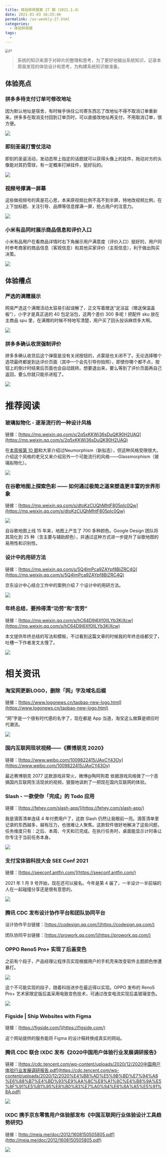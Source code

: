 ```yaml
---
title: 体验碎周报第 27 期（2021.1.4）
date: 2021-01-03 16:25:46
permalink: /ux-weekly-27.html
categories:
  - 体验碎周报
tags:
  - 
---
```


<img src="http://pic.ftium4.com/27.png" alt="27" style="zoom: 67%;" />

> 系统的知识来源于对碎片的整理和思考，为了更好地输出系统知识，记录本周我发现的体验设计和思考，为构建系统知识做准备。

<!-- more -->

## 体验亮点

### 拼多多待支付订单可修改地址

因为默认地址是宿舍，有时候手快往公司寄东西忘了改地址不得不取消订单重新来。拼多多在取消支付回到订单页时，可以直接改地址再支付，不用取消订单，很方便。

![](http://pic.ftium4.com/1240.png)


### 即刻圣诞打雪仗活动

即刻的圣诞活动，发动态带上指定的话题就可以获得头像上的挂件，拖动对方的头像能对其扔雪球，有一定概率打掉挂件，挺好玩的。

![](http://pic.ftium4.com/5089-ccd6a8f9cbe7fe9e.gif)


### 视频号撑满一屏幕

这些做视频号的真是花心思，本来原视频比例不高不到半屏，特地改视频比例，在上下加标题、关注引导、品牌等信息撑满一屏，抢占用户的注意力。

![](http://pic.ftium4.com/1240-20210103162653827.png)


### 小米有品同时展示商品信息和评价入口

小米有品用户在看商品详情时右下角展示用户满意度（评价入口）挺好的，用户同时参考商家的商品信息（客观信息）和其他买家评价（主观信息），利于做出购买决策。

![](http://pic.ftium4.com/1240-20210103162657908.png)


## 体验槽点

### 严选的满赠展示

网易严选这个满赠活动太容易引起误解了，正文写着赠送“足浴盆（赠送保温盖板”），小字才是真正送的 40 包足浴包，这两个差价 300 多呢！把配件 sku 放在主商品 spu 里，在满赠的时候不特地写清楚，用户买了回头投诉麻烦多大啊。

![](http://pic.ftium4.com/1240-20210103162702878.png)


### 拼多多确认收货强制评价

拼多多确认收货后这个弹窗是没有关闭按钮的，点蒙层也关闭不了。无论选择哪个选项最终都是到达评价页面（其中一个会先引导你拍照），即使你哪个都不点，按钮上的倒计时结束后页面也会自动跳转。想要退出来，要么等到了评价页面再自己返回，要么你就只能杀进程了。

![](http://pic.ftium4.com/1240-20210103162706251.png)


# 推荐阅读

### 玻璃拟物化 - 逐渐流行的一种设计风格

链接：[](https://mp.weixin.qq.com/s/2q5xKKWi36sDuQK90H2UAQ)[https://mp.weixin.qq.com/s/2q5xKKWi36sDuQK90H2UAQ](https://mp.weixin.qq.com/s/2q5xKKWi36sDuQK90H2UAQ)

在[本周报第 10 期](https://www.jianshu.com/p/3152371ce9b7)和大家介绍过Neumorphism（新拟态），但这种风格受限很大。介绍这个风格的老兄又来介绍另外一个可能流行的风格——Glassmorphism（玻璃拟物化）。

![](http://pic.ftium4.com/1240-20210103162711364.png)


### 在谷歌地图上探索色彩 —— 如何通过极简之道来塑造更丰富的世界形象

链接：[](https://mp.weixin.qq.com/s/dtoKzCUQhMhtF805pIc0Qw)[https://mp.weixin.qq.com/s/dtoKzCUQhMhtF805pIc0Qw](https://mp.weixin.qq.com/s/dtoKzCUQhMhtF805pIc0Qw)

![](http://pic.ftium4.com/5089-92a479364cc42b44.gif)


自谷歌地图上线 15 年来，地图上产生了 700 多种颜色。Google Design 团队将其简化到 25 种（含主要与辅助颜色），并通过这种方式进一步提升了谷歌地图的易用性和识别性。

### 设计中的用研方法

链接：[](https://mp.weixin.qq.com/s/5Q4ImPca9ZAYpf8BjZRC4Q)[https://mp.weixin.qq.com/s/5Q4ImPca9ZAYpf8BjZRC4Q](https://mp.weixin.qq.com/s/5Q4ImPca9ZAYpf8BjZRC4Q)

京东设计中心结合工作中的案例介绍 7 个设计中的用研方法。

![](http://pic.ftium4.com/1240-20210103162726075.png)


### 年终总结，要拎得清“功劳”和“苦劳”

链接：[](https://mp.weixin.qq.com/s/hC64D9j6Xf0IlLYb3KiXcw)[https://mp.weixin.qq.com/s/hC64D9j6Xf0IlLYb3KiXcw](https://mp.weixin.qq.com/s/hC64D9j6Xf0IlLYb3KiXcw)

本文提供年终总结的写法和模板，不过看到这篇文章的时候我的年终总结都交了，吐槽一下作者发文太慢了。

![](http://pic.ftium4.com/1240-20210103162730259.png)


# 相关资讯

### 淘宝网更新LOGO，删除「网」字及域名后缀

链接：[](https://www.logonews.cn/taobao-new-logo.html)[https://www.logonews.cn/taobao-new-logo.html](https://www.logonews.cn/taobao-new-logo.html)

“网”字是一个很有时代感的名字了，现在都是 App 当道，淘宝这么做算是顺应时代潮流。

![](http://pic.ftium4.com/1240-20210103162733426.png)


### 国内互联网现状视频——《赛博朋克 2020》

链接：[](https://www.weibo.com/1009822415/JAxCY43Oy)[https://www.weibo.com/1009822415/JAxCY43Oy](https://www.weibo.com/1009822415/JAxCY43Oy)

最近赛博朋克 2077 这款游戏非常火，微博@陶阿狗君 依据游戏风格做了一个恶搞国内互联网生活现状的视频，狠狠地讽刺了一把现在国内互联网的体验。



### Slash - 一款使你「完成」的 Todo 应用

链接：[](https://fehey.com/slash-app/)[https://fehey.com/slash-app/](https://fehey.com/slash-app/)

我是滴答清单连续 4 年付费用户了，这款 Slash 仍然让我眼前一亮。滴答清单里记录的东西越多，越有压力，也很难让人聚焦。这款软件很好地解决了这些问题，任务维度只有：之后、本周、今天和已完成。在执行任务时，桌面能显示计时条让你专注于当前任务本身。

![](http://pic.ftium4.com/1240-20210103162736911.png)


### 支付宝体验科技大会 SEE Conf 2021

链接：[](https://seeconf.antfin.com/)[https://seeconf.antfin.com/](https://seeconf.antfin.com/)

2021 年 1 月 9 号开始，现在还可以报名。今年是第 4 届了，一半设计一半前端的人在一起碰撞分享还是很有意思的。

![](http://pic.ftium4.com/1240-20210103162741254.png)


### 腾讯 CDC 发布设计协作平台和团队协同平台

设计协作平台链接：[](https://codesign.qq.com/)[https://codesign.qq.com/](https://codesign.qq.com/)

团队协同平台链接：[](https://prowork.qq.com/)[https://prowork.qq.com/](https://prowork.qq.com/)

### OPPO Reno5 Pro+ 实现了后盖变色

之前有个段子，产品经理让程序员实现根据用户的手机壳来改变软件主题颜色惨遭暴打。

![](http://pic.ftium4.com/1240-20210103162745037.png)


这个不可能实现的段子，随着科技进步在最近得以实现。OPPO 发布的 Reno5 Pro+ 艺术家限定版后盖采用电致变色技术，可通过改变电流实现后盖玻璃变色。

![](http://pic.ftium4.com/1240-20210103162749036.png)


### Figside | Ship Websites with Figma

链接：[](https://figside.com/)[https://figside.com/](https://figside.com/)

这个网站提供的服务能将 Figma 的设计稿转换成真实的网站。

### 腾讯 CDC 联合 IXDC 发布《2020中国用户体验行业发展调研报告》

链接：[](https://cdc.tencent.com/wp-content/uploads/2020/12/2020%E4%B8%AD%E5%9B%BD%E7%94%A8%E6%88%B7%E4%BD%93%E9%AA%8C%E8%A1%8C%E4%B8%9A%E5%8F%91%E5%B1%95%E8%B0%83%E7%A0%94%E6%8A%A5%E5%91%8A.pdf)[https://cdc.tencent.com/wp-content/uploads/2020/12/2020中国用户体验行业发展调研报告.pdf](https://cdc.tencent.com/wp-content/uploads/2020/12/2020%E4%B8%AD%E5%9B%BD%E7%94%A8%E6%88%B7%E4%BD%93%E9%AA%8C%E8%A1%8C%E4%B8%9A%E5%8F%91%E5%B1%95%E8%B0%83%E7%A0%94%E6%8A%A5%E5%91%8A.pdf)

![](http://pic.ftium4.com/1240-20210103162752187.png)

### IXDC 携手京东零售用户体验部发布《中国互联网行业体验设计工具趋势研究》

链接：[](http://meia.me/doc/2012/1608150505805.pdf)[http://meia.me/doc/2012/1608150505805.pdf](http://meia.me/doc/2012/1608150505805.pdf)

![](http://pic.ftium4.com/1240-20210103162755054.png)